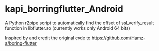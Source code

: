 # kapi_borringflutter_Android

A Python r2pipe script to automatically find the offset of ssl_verify_result function in libflutter.so (currently works only Android 64 bits)

Inspired by and credit the original code to https://github.com/Hamz-a/boring-flutter 
